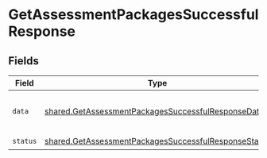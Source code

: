 # GetAssessmentPackagesSuccessfulResponse


## Fields

| Field                                                                                                                                                              | Type                                                                                                                                                               | Required                                                                                                                                                           | Description                                                                                                                                                        | Example                                                                                                                                                            |
| ------------------------------------------------------------------------------------------------------------------------------------------------------------------ | ------------------------------------------------------------------------------------------------------------------------------------------------------------------ | ------------------------------------------------------------------------------------------------------------------------------------------------------------------ | ------------------------------------------------------------------------------------------------------------------------------------------------------------------ | ------------------------------------------------------------------------------------------------------------------------------------------------------------------ |
| `data`                                                                                                                                                             | [shared.GetAssessmentPackagesSuccessfulResponseData](../../models/shared/getassessmentpackagessuccessfulresponsedata.md)                                           | :heavy_check_mark:                                                                                                                                                 | N/A                                                                                                                                                                | {"packages":[{"id":"1001","name":"TypeScript","description":"TypeScript coding skills assessments","updated_at":"2023-06-29T18:47:40.890Z","type":"SKILLS_TEST"}]} |
| `status`                                                                                                                                                           | [shared.GetAssessmentPackagesSuccessfulResponseStatus](../../models/shared/getassessmentpackagessuccessfulresponsestatus.md)                                       | :heavy_check_mark:                                                                                                                                                 | N/A                                                                                                                                                                |                                                                                                                                                                    |
